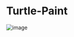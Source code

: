 # Turtle-Paint
![image](https://github.com/AnjolGonzalez/Turtle-Paint/assets/146877064/23fd7b27-5ed3-4874-944d-7f4ebe735964)
